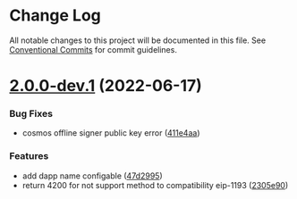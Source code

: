 # Change Log

All notable changes to this project will be documented in this file.
See [Conventional Commits](https://conventionalcommits.org) for commit guidelines.

# [2.0.0-dev.1](https://github.com/crypto-com/defi-connector/compare/v1.1.14...v2.0.0-dev.1) (2022-06-17)


### Bug Fixes

* cosmos offline signer public key error ([411e4aa](https://github.com/crypto-com/defi-connector/commit/411e4aaf78fd51a55c04858421f466831f9a9555))


### Features

* add dapp name configable ([47d2995](https://github.com/crypto-com/defi-connector/commit/47d299504d10a5c84a062b6aa5acca32da3f9127))
* return 4200 for not support method to compatibility eip-1193 ([2305e90](https://github.com/crypto-com/defi-connector/commit/2305e9009385aa693c93bdd911ca314109b63fae))
